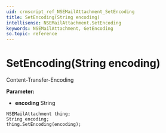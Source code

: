 ```yaml
---
uid: crmscript_ref_NSEMailAttachment_SetEncoding
title: SetEncoding(String encoding)
intellisense: NSEMailAttachment.SetEncoding
keywords: NSEMailAttachment, GetEncoding
so.topic: reference
---
```


# SetEncoding(String encoding)

Content-Transfer-Encoding

**Parameter:** 
 - **encoding** String

```crmscript
NSEMailAttachment thing;
String encoding;
thing.SetEncoding(encoding);
```

